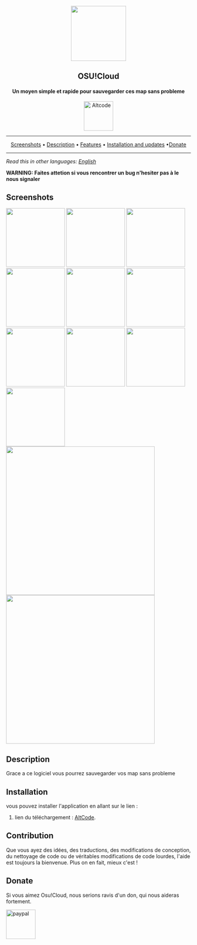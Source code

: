 <p align="center"><a href="https://newpipe.net"><img src="app/src/main/res/mipmap-hdpi/ic_launcher_alt_round.png" width="150"></a></p> 
<h2 align="center"><b>OSU!Cloud</b></h2>
<h4 align="center">Un moyen simple et rapide pour sauvegarder ces map sans probleme</h4>

<p align="center"><a href="https://f-droid.org/packages/org.schabi.newpipe/"><img src="app/src/main/res/mipmap-hdpi/ic_launcher_alt_round.png" alt="Altcode" height=80/></a></p>
<hr>
<p align="center"><a href="#screenshots">Screenshots</a> &bull; <a href="#description">Description</a> &bull; <a href="#features">Features</a> &bull; <a href="#installation-and-updates">Installation and updates</a> &bull;<a href="#donate">Donate</a></p>
<hr>

*Read this in other languages: [English](README.md)*

<b>WARNING: Faites attetion si vous rencontrer un bug n'hesiter pas à le nous signaler</b>

## Screenshots

[<img src="fastlane/metadata/android/en-US/images/phoneScreenshots/shot_01.png" width=160>](fastlane/metadata/android/en-US/images/phoneScreenshots/shot_01.png)
[<img src="fastlane/metadata/android/en-US/images/phoneScreenshots/shot_02.png" width=160>](fastlane/metadata/android/en-US/images/phoneScreenshots/shot_02.png)
[<img src="fastlane/metadata/android/en-US/images/phoneScreenshots/shot_03.png" width=160>](fastlane/metadata/android/en-US/images/phoneScreenshots/shot_03.png)
[<img src="fastlane/metadata/android/en-US/images/phoneScreenshots/shot_04.png" width=160>](fastlane/metadata/android/en-US/images/phoneScreenshots/shot_04.png)
[<img src="fastlane/metadata/android/en-US/images/phoneScreenshots/shot_05.png" width=160>](fastlane/metadata/android/en-US/images/phoneScreenshots/shot_05.png)
[<img src="fastlane/metadata/android/en-US/images/phoneScreenshots/shot_06.png" width=160>](fastlane/metadata/android/en-US/images/phoneScreenshots/shot_06.png)
[<img src="fastlane/metadata/android/en-US/images/phoneScreenshots/shot_07.png" width=160>](fastlane/metadata/android/en-US/images/phoneScreenshots/shot_07.png)
[<img src="fastlane/metadata/android/en-US/images/phoneScreenshots/shot_08.png" width=160>](fastlane/metadata/android/en-US/images/phoneScreenshots/shot_08.png)
[<img src="fastlane/metadata/android/en-US/images/phoneScreenshots/shot_09.png" width=160>](fastlane/metadata/android/en-US/images/phoneScreenshots/shot_09.png)
[<img src="fastlane/metadata/android/en-US/images/phoneScreenshots/shot_10.png" width=160>](fastlane/metadata/android/en-US/images/phoneScreenshots/shot_10.png)
[<img src="fastlane/metadata/android/en-US/images/tenInchScreenshots/shot_11.png" width=405>](fastlane/metadata/android/en-US/images/tenInchScreenshots/shot_11.png)
[<img src="fastlane/metadata/android/en-US/images/tenInchScreenshots/shot_12.png" width=405>](fastlane/metadata/android/en-US/images/tenInchScreenshots/shot_12.png)

## Description

Grace a ce logiciel vous pourrez sauvegarder vos map sans probleme

## Installation
vous pouvez installer l'application en allant sur le lien :
 1. lien du téléchargement : [AltCode](https://github.com/SavainB/JCode/raw/master/app/app-debug.apk).

## Contribution
Que vous ayez des idées, des traductions, des modifications de conception, du nettoyage de code ou de véritables modifications de code lourdes, l'aide est toujours la bienvenue.
Plus on en fait, mieux c'est !

## Donate
Si vous aimez Osu!Cloud, nous serions ravis d'un don, qui nous aideras fortement.
<td><a href="https://www.paypal.com/paypalme/sjkayle"><img src="https://www.paypalobjects.com/webstatic/mktg/logo/pp_cc_mark_74x46.jpg" alt="paypal" width="80px" ></a></td>

